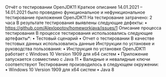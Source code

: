 Отчёт о тестировании OpenJDK11
Краткое описание
14.01.2021 – 14.01.2021 было проведено функциональное и нефункциональное тестирование приложения OpenJDK11
На тестирование затрачено: 2 часа
В результате тестирования выявлены следующие дефекты:
•	https://github.com/Alexlopotov/homeworkjava/issues/1
Описание процесса тестирования
В процессе тестирования использовались следующие артефакты*:
•	Тестовый сценарий
•	Отчет о тестировании
В качестве тестовых данных использовались данные Инструкции по установке и руководства пользования:
•	Инструкция по установке OpenJDK11 работает c Windows 10 Version 1909 для x64 систем
•	Приложение запускается совместимо с Java 11
•	Валидные и невалидные ключи соответствуют 
Тестирование производилось в следующем окружении:
•	Windows 10 Version 1909 для x64 систем
•	Java 8




